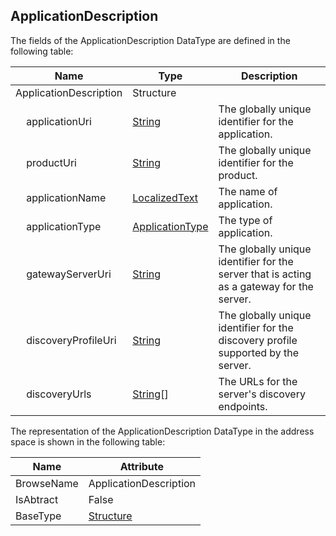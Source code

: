 <!-- datatype -->
## ApplicationDescription
<!-- end of description -->
The fields of the ApplicationDescription DataType are defined in the following table:  

|Name|Type|Description|
|---|---|---|
|ApplicationDescription|Structure||
|&nbsp;&nbsp;&nbsp;&nbsp;applicationUri|[String](../../../Part3/DataTypes/String/readme.md)|The globally unique identifier for the application.|
|&nbsp;&nbsp;&nbsp;&nbsp;productUri|[String](../../../Part3/DataTypes/String/readme.md)|The globally unique identifier for the product.|
|&nbsp;&nbsp;&nbsp;&nbsp;applicationName|[LocalizedText](../../../Part3/DataTypes/LocalizedText/readme.md)|The name of application.|
|&nbsp;&nbsp;&nbsp;&nbsp;applicationType|[ApplicationType](../../../Part4/DataTypes/ApplicationType/readme.md)|The type of application.|
|&nbsp;&nbsp;&nbsp;&nbsp;gatewayServerUri|[String](../../../Part3/DataTypes/String/readme.md)|The globally unique identifier for the server that is acting as a gateway for the server.|
|&nbsp;&nbsp;&nbsp;&nbsp;discoveryProfileUri|[String](../../../Part3/DataTypes/String/readme.md)|The globally unique identifier for the discovery profile supported by the server.|
|&nbsp;&nbsp;&nbsp;&nbsp;discoveryUrls|[String](../../../Part3/DataTypes/String/readme.md)[]|The URLs for the server's discovery endpoints.|

The representation of the ApplicationDescription DataType in the address space is shown in the following table:  

|Name|Attribute|
|---|---|
|BrowseName|ApplicationDescription|
|IsAbtract|False|
|BaseType|[Structure](../../../Part3/DataTypes/Structure/readme.md)|

